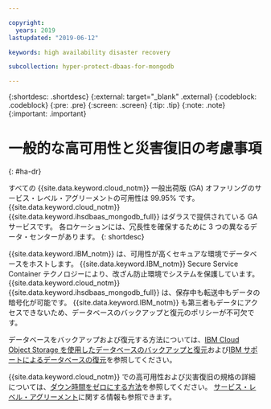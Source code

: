 ```yaml
---

copyright:
  years: 2019
lastupdated: "2019-06-12"

keywords: high availability disaster recovery

subcollection: hyper-protect-dbaas-for-mongodb

---
```


{:shortdesc: .shortdesc}
{:external: target="_blank" .external}
{:codeblock: .codeblock}
{:pre: .pre}
{:screen: .screen}
{:tip: .tip}
{:note: .note}
{:important: .important}

# 一般的な高可用性と災害復旧の考慮事項
{: #ha-dr}

すべての {{site.data.keyword.cloud_notm}} 一般出荷版 (GA) オファリングのサービス・レベル・アグリーメントの可用性は 99.95% です。 {{site.data.keyword.cloud_notm}} {{site.data.keyword.ihsdbaas_mongodb_full}} はダラスで提供されている GA サービスです。 各ロケーションには、冗長性を確保するために 3 つの異なるデータ・センターがあります。
{: shortdesc}

{{site.data.keyword.IBM_notm}} は、可用性が高くセキュアな環境でデータベースをホストします。 {{site.data.keyword.IBM_notm}} Secure Service Container テクノロジーにより、改ざん防止環境でシステムを保護しています。{{site.data.keyword.cloud_notm}} {{site.data.keyword.ihsdbaas_mongodb_full}} は、保存中も転送中もデータの暗号化が可能です。 {{site.data.keyword.IBM_notm}} も第三者もデータにアクセスできないため、データベースのバックアップと復元のポリシーが不可欠です。

データベースをバックアップおよび復元する方法については、[IBM Cloud Object Storage を使用したデータベースのバックアップと復元](/docs/services/hyper-protect-dbaas-for-mongodb?topic=hyper-protect-dbaas-for-mongodb-backup_mongodb_databases)および[IBM サポートによるデータベースの復元](/docs/services/hyper-protect-dbaas-for-mongodb?topic=hyper-protect-dbaas-for-mongodb-restore_mongodb_databases)を参照してください。

{{site.data.keyword.cloud_notm}} での高可用性および災害復旧の規格の詳細については、[ダウン時間をゼロにする方法](/docs/overview?topic=overview-zero-downtime#zero-downtime)を参照してください。 [サービス・レベル・アグリーメント](/docs/overview?topic=overview-zero-downtime#SLAs)に関する情報も参照できます。
